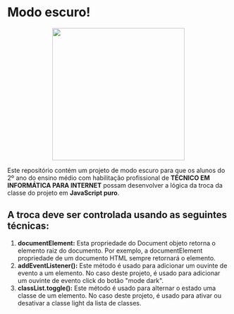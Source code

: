 # Modo escuro!

<p align="center">
  <img src="https://github.com/ProfKeRibeiro/modoescuro/assets/133296861/5b3a6996-c365-4606-9589-bf44598feda9" width=300px/>
</p>

Este repositório contém um projeto de modo escuro para que os alunos do 2º ano do ensino médio com habilitação profissional de **TÉCNICO EM INFORMÁTICA PARA INTERNET** possam desenvolver a lógica da troca da classe do projeto em **JavaScript puro**.


## A troca deve ser controlada usando as seguintes técnicas:
1. **documentElement:** Esta propriedade do Document objeto retorna o elemento raiz do documento. Por exemplo, a documentElement propriedade de um documento HTML sempre retornará o <html> elemento.
2. **addEventListener():** Este método é usado para adicionar um ouvinte de evento a um elemento. No caso deste projeto, é usado para adicionar um ouvinte de evento click do botão "mode dark".
3. **classList.toggle():** Este método é usado para alternar o estado uma classe de um elemento. No caso deste projeto, é usado para ativar ou desativar a classe light da lista de classes.
